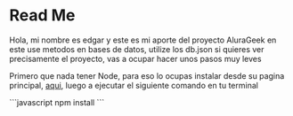 <h1>Read Me</h1>
<p>Hola, mi nombre es edgar y este es mi aporte del proyecto AluraGeek en este use metodos en bases de datos, utilize los db.json si quieres ver precisamente el proyecto, vas a ocupar hacer unos pasos muy leves</p>
<p>Primero que nada tener Node, para eso lo ocupas instalar desde su pagina principal, <a href="https://nodejs.org/es">aqui</a>, luego a ejecutar el siguiente comando en tu terminal</p>
```javascript
npm install
```